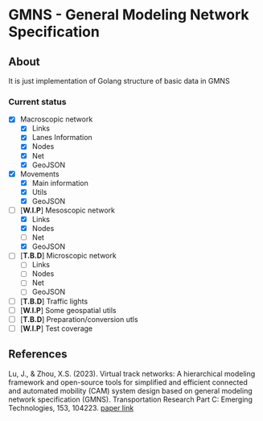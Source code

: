 # GMNS - General Modeling Network Specification

## About
It is just implementation of Golang structure of basic data in GMNS

### Current status
- [x] Macroscopic network
    - [x] Links
    - [x] Lanes Information
    - [x] Nodes
    - [x] Net
    - [x] GeoJSON
- [x] Movements
    - [x] Main information
    - [x] Utils
    - [x] GeoJSON
- [ ] [**W.I.P**] Mesoscopic network
    - [x] Links
    - [x] Nodes
    - [ ] Net
    - [x] GeoJSON
- [ ] [**T.B.D**] Microscopic network
    - [ ] Links
    - [ ] Nodes
    - [ ] Net
    - [ ] GeoJSON
- [ ] [**T.B.D**] Traffic lights
- [ ] [**W.I.P**] Some geospatial utils
- [ ] [**T.B.D**] Preparation/conversion utls 
- [ ] [**W.I.P**] Test coverage

## References
Lu, J., & Zhou, X.S. (2023). Virtual track networks: A hierarchical modeling framework and open-source tools for simplified and efficient connected and automated mobility (CAM) system design based on general modeling network specification (GMNS). Transportation Research Part C: Emerging Technologies, 153, 104223. [paper link](https://linkinghub.elsevier.com/retrieve/pii/S0968090X23002127)
